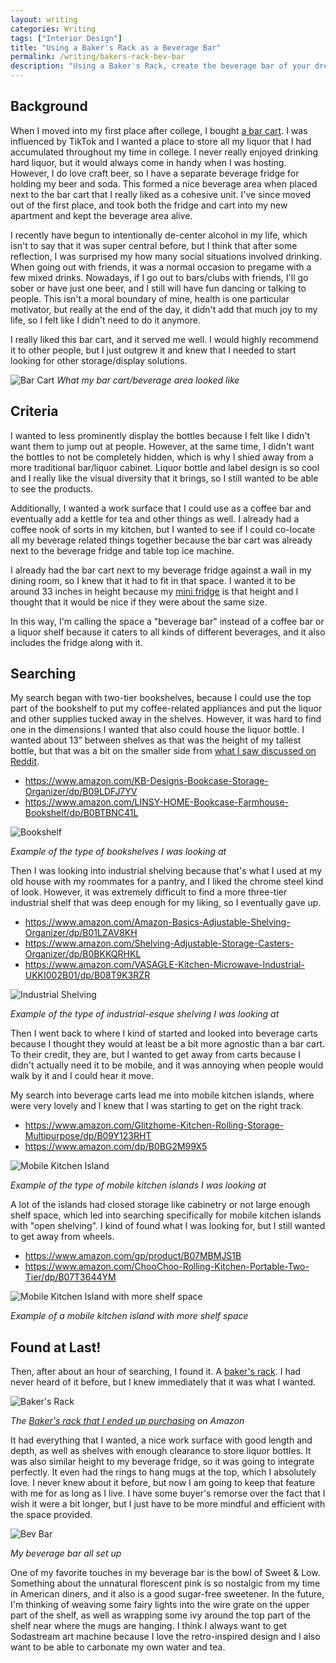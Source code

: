 ```yaml
---
layout: writing
categories: Writing
tags: ["Interior Design"]
title: "Using a Baker's Rack as a Beverage Bar"
permalink: /writing/bakers-rack-bev-bar
description: "Using a Baker's Rack, create the beverage bar of your dreams: serve up coffee or cocktails from a stylish work surface/storage solution."
---
```


## Background
When I moved into my first place after college, I bought [a bar cart](https://www.amazon.com/gp/product/B07XYNJCPV). I was influenced by TikTok and I wanted a place to store all my liquor that I had accumulated throughout my time in college. I never really enjoyed drinking hard liquor, but it would always come in handy when I was hosting. However, I do love craft beer, so I have a separate beverage fridge for holding my beer and soda. This formed a nice beverage area when placed next to the bar cart that I really liked as a cohesive unit. I've since moved out of the first place, and took both the fridge and cart into my new apartment and kept the beverage area alive.

I recently have begun to intentionally de-center alcohol in my life, which isn't to say that it was super central before, but I think that after some reflection, I was surprised my how many social situations involved drinking. When going out with friends, it was a normal occasion to pregame with a few mixed drinks. Nowadays, if I go out to bars/clubs with friends, I'll go sober or have just one beer, and I still will have fun dancing or talking to people. This isn't a moral boundary of mine, health is one particular motivator, but really at the end of the day, it didn't add that much joy to my life, so I felt like I didn't need to do it anymore.

I really liked this bar cart, and it served me well. I would highly recommend it to other people, but I just outgrew it and knew that I needed to start looking for other storage/display solutions.

![Bar Cart](https://res.cloudinary.com/dvqeiswvr/image/upload/v1692398486/bar-cart.jpg)
_What my bar cart/beverage area looked like_

## Criteria
I wanted to less prominently display the bottles because I felt like I didn't want them to jump out at people. However, at the same time, I didn't want the bottles to not be completely hidden, which is why I shied away from a more traditional bar/liquor cabinet. Liquor bottle and label design is so cool and I really like the visual diversity that it brings, so I still wanted to be able to see the products.

Additionally, I wanted a work surface that I could use as a coffee bar and eventually add a kettle for tea and other things as well. I already had a coffee nook of sorts  in my kitchen, but I wanted to see if I could co-locate all my beverage related things together because the bar cart was already next to the beverage fridge and table top ice machine.

I already had the bar cart next to my beverage fridge against a wall in my dining room, so I knew that it had to fit in that space. I wanted it to be around 33 inches in height because my [mini fridge](https://www.amazon.com/gp/product/B08LY66PG4) is that height and I thought that it would be nice if they were about the same size.

In this way, I'm calling the space a "beverage bar" instead of a coffee bar or a liquor shelf because it caters to all kinds of different beverages, and it also includes the fridge along with it.

## Searching
My search began with two-tier bookshelves, because I could use the top part of the bookshelf to put my coffee-related appliances and put the liquor and other supplies tucked away in the shelves. However, it was hard to find one in the dimensions I wanted that also could house the liquor bottle. I wanted about 13” between shelves as that was the height of my tallest bottle, but that was a bit on the smaller side from [what I saw discussed on Reddit](https://www.reddit.com/r/cocktails/comments/vgum5n/bottle_height_for_liquor_cabinet).
* <https://www.amazon.com/KB-Designs-Bookcase-Storage-Organizer/dp/B09LDFJ7YV>
* <https://www.amazon.com/LINSY-HOME-Bookcase-Farmhouse-Bookshelf/dp/B0BTBNC41L>

![Bookshelf](https://m.media-amazon.com/images/I/81Goyb1ADTL.__AC_SX300_SY300_QL70_FMwebp_.jpg)

_Example of the type of bookshelves I was looking at_

Then I was looking into industrial shelving because that's what I used at my old house with my roommates for a pantry, and I liked the chrome steel kind of look. However, it was extremely difficult to find a more three-tier industrial shelf that was deep enough for my liking, so I eventually gave up.
* <https://www.amazon.com/Amazon-Basics-Adjustable-Shelving-Organizer/dp/B01LZAV8KH>
* <https://www.amazon.com/Shelving-Adjustable-Storage-Casters-Organizer/dp/B0BKKQRHKL>
* <https://www.amazon.com/VASAGLE-Kitchen-Microwave-Industrial-UKKI002B01/dp/B08T9K3RZR>

![Industrial Shelving](https://m.media-amazon.com/images/I/71oMS5c+tlL._AC_SY300_SX300_.jpg)

_Example of the type of industrial-esque shelving I was looking at_

Then I went back to where I kind of started and looked into beverage carts because I thought they would at least be a bit more agnostic than a bar cart. To their credit, they are, but I wanted to get away from carts because I didn't actually need it to be mobile, and it was annoying when people would walk by it and I could hear it move. 

My search into beverage carts lead me into mobile kitchen islands, where were very lovely and I knew that I was starting to get on the right track.
* <https://www.amazon.com/Glitzhome-Kitchen-Rolling-Storage-Multipurpose/dp/B09Y123RHT>
* <https://www.amazon.com/dp/B0BG2M99X5>

![Mobile Kitchen Island](https://m.media-amazon.com/images/I/81YK9GIYuDL._AC_SX679_.jpg)

_Example of the type of mobile kitchen islands I was looking at_

A lot of the islands had closed storage like cabinetry or not large enough shelf space, which led into searching specifically for mobile kitchen islands with "open shelving". I kind of found what I was looking for, but I still wanted to get away from wheels.
* <https://www.amazon.com/gp/product/B07MBMJS1B>
* <https://www.amazon.com/ChooChoo-Rolling-Kitchen-Portable-Two-Tier/dp/B07T3644YM>

![Mobile Kitchen Island with more shelf space](https://m.media-amazon.com/images/I/71GZV+GAyDL._AC_SX679_.jpg)

_Example of a mobile kitchen island with more shelf space_

## Found at Last!

Then, after about an hour of searching, I found it. A [baker's rack](https://www.wayfair.com/sca/ideas-and-advice/guides/what-is-a-bakers-rack-do-you-need-one-T21409). I had never heard of it before, but I knew immediately that it was what I wanted. 

![Baker's Rack](https://m.media-amazon.com/images/I/71jGjRfQMDL.__AC_SX300_SY300_QL70_FMwebp_.jpg)

_The [Baker's rack that I ended up purchasing](https://www.amazon.com/dp/B07VLY8SR5) on Amazon_

It had everything that I wanted, a nice work surface with good length and depth, as well as shelves with enough clearance to store liquor bottles. It was also similar height to my beverage fridge, so it was going to integrate perfectly. It even had the rings to hang mugs at the top, which I absolutely love. I never knew about it before, but now I am going to keep that feature with me for as long as I live. I have some buyer's remorse over the fact that I wish it were a bit longer, but I just have to be more mindful and efficient with the space provided.

![Bev Bar](https://res.cloudinary.com/dvqeiswvr/image/upload/v1692447934/bev-bar.jpg)

_My beverage bar all set up_

One of my favorite touches in my beverage bar is the bowl of Sweet & Low. Something about the unnatural florescent pink is so nostalgic from my time in American diners, and it also is a good sugar-free sweetener. In the future, I'm thinking of weaving some fairy lights into the wire grate on the upper part of the shelf, as well as wrapping some ivy around the top part of the shelf near where the mugs are hanging. I think I always want to get Sodastream art machine because I love the retro-inspired design and I also want to be able to carbonate my own water and tea.